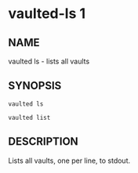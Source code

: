 vaulted-ls 1
=============

NAME
----

vaulted ls - lists all vaults

SYNOPSIS
--------

`vaulted ls`

`vaulted list`

DESCRIPTION
-----------

Lists all vaults, one per line, to stdout.
